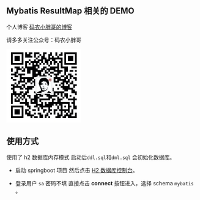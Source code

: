 ## Mybatis ResultMap 相关的 DEMO

个人博客  [码农小胖哥的博客](https://www.felord.cn/)



请多多关注公众号：码农小胖哥    
 
 ![](./qr.jpg)
 
 
## 使用方式

使用了 h2 数据库内存模式  启动后`ddl.sql`和`dml.sql` 会初始化数据库。 

- 启动 springboot 项目  然后点击 [H2 数据库控制台](http://localhost:8080/h2-console)。

- 登录用户 `sa`  密码不填  直接点击 **connect** 按钮进入，选择 schema `mybatis` 。
 